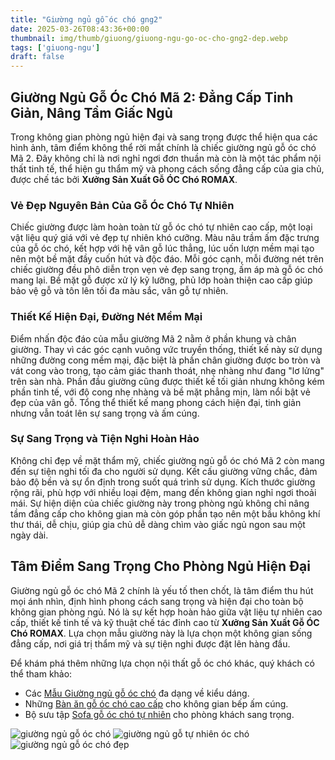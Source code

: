 ```yaml
---
title: "Giường ngủ gỗ óc chó gng2"
date: 2025-03-26T08:43:36+00:00
thumbnail: img/thumb/giuong/giuong-ngu-go-oc-cho-gng2-dep.webp
tags: ['giuong-ngu']
draft: false
---
```

## Giường Ngủ Gỗ Óc Chó Mã 2: Đẳng Cấp Tinh Giản, Nâng Tầm Giấc Ngủ

Trong không gian phòng ngủ hiện đại và sang trọng được thể hiện qua các hình ảnh, tâm điểm không thể rời mắt chính là chiếc giường ngủ gỗ óc chó Mã 2. Đây không chỉ là nơi nghỉ ngơi đơn thuần mà còn là một tác phẩm nội thất tinh tế, thể hiện gu thẩm mỹ và phong cách sống đẳng cấp của gia chủ, được chế tác bởi **Xưởng Sản Xuất Gỗ ÓC Chó ROMAX**.

### Vẻ Đẹp Nguyên Bản Của Gỗ Óc Chó Tự Nhiên

Chiếc giường được làm hoàn toàn từ gỗ óc chó tự nhiên cao cấp, một loại vật liệu quý giá với vẻ đẹp tự nhiên khó cưỡng. Màu nâu trầm ấm đặc trưng của gỗ óc chó, kết hợp với hệ vân gỗ lúc thẳng, lúc uốn lượn mềm mại tạo nên một bề mặt đầy cuốn hút và độc đáo. Mỗi góc cạnh, mỗi đường nét trên chiếc giường đều phô diễn trọn vẹn vẻ đẹp sang trọng, ấm áp mà gỗ óc chó mang lại. Bề mặt gỗ được xử lý kỹ lưỡng, phủ lớp hoàn thiện cao cấp giúp bảo vệ gỗ và tôn lên tối đa màu sắc, vân gỗ tự nhiên.

### Thiết Kế Hiện Đại, Đường Nét Mềm Mại

Điểm nhấn độc đáo của mẫu giường Mã 2 nằm ở phần khung và chân giường. Thay vì các góc cạnh vuông vức truyền thống, thiết kế này sử dụng những đường cong mềm mại, đặc biệt là phần chân giường được bo tròn và vát cong vào trong, tạo cảm giác thanh thoát, nhẹ nhàng như đang "lơ lửng" trên sàn nhà. Phần đầu giường cũng được thiết kế tối giản nhưng không kém phần tinh tế, với độ cong nhẹ nhàng và bề mặt phẳng mịn, làm nổi bật vẻ đẹp của vân gỗ. Tổng thể thiết kế mang phong cách hiện đại, tinh giản nhưng vẫn toát lên sự sang trọng và ấm cúng.

### Sự Sang Trọng và Tiện Nghi Hoàn Hảo

Không chỉ đẹp về mặt thẩm mỹ, chiếc giường ngủ gỗ óc chó Mã 2 còn mang đến sự tiện nghi tối đa cho người sử dụng. Kết cấu giường vững chắc, đảm bảo độ bền và sự ổn định trong suốt quá trình sử dụng. Kích thước giường rộng rãi, phù hợp với nhiều loại đệm, mang đến không gian nghỉ ngơi thoải mái. Sự hiện diện của chiếc giường này trong phòng ngủ không chỉ nâng tầm đẳng cấp cho không gian mà còn góp phần tạo nên một bầu không khí thư thái, dễ chịu, giúp gia chủ dễ dàng chìm vào giấc ngủ ngon sau một ngày dài.

## Tâm Điểm Sang Trọng Cho Phòng Ngủ Hiện Đại

Giường ngủ gỗ óc chó Mã 2 chính là yếu tố then chốt, là tâm điểm thu hút mọi ánh nhìn, định hình phong cách sang trọng và hiện đại cho toàn bộ không gian phòng ngủ. Nó là sự kết hợp hoàn hảo giữa vật liệu tự nhiên cao cấp, thiết kế tinh tế và kỹ thuật chế tác đỉnh cao từ **Xưởng Sản Xuất Gỗ ÓC Chó ROMAX**. Lựa chọn mẫu giường này là lựa chọn một không gian sống đẳng cấp, nơi giá trị thẩm mỹ và sự tiện nghi được đặt lên hàng đầu.

Để khám phá thêm những lựa chọn nội thất gỗ óc chó khác, quý khách có thể tham khảo:

* Các [Mẫu Giường ngủ gỗ óc chó](https://romax.vn/danh-muc/phong-ngu/giuong-go-oc-cho/) đa dạng về kiểu dáng.
* Những [Bàn ăn gỗ óc chó cao cấp](https://romax.vn/danh-muc/phong-bep/ban-an-go-oc-cho/) cho không gian bếp ấm cúng.
* Bộ sưu tập [Sofa gỗ óc chó tự nhiên](https://romax.vn/danh-muc/phong-khach/sofa-go-oc-cho/) cho phòng khách sang trọng.

![giường ngủ gỗ óc chó](/img/giuong/gng2/giuong-ngu-go-oc-cho-gng2-00-6.webp)
![giường ngủ gỗ tự nhiên óc chó](/img/giuong/gng2/giuong-ngu-go-oc-cho-gng2-00-7.webp)
![giường ngủ gỗ óc chó đẹp](/img/giuong/gng2/giuong-ngu-go-oc-cho-gng2-00-8.webp)